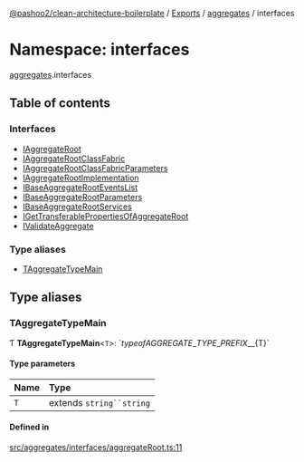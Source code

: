 [@pashoo2/clean-architecture-boilerplate](../README.md) / [Exports](../modules.md) / [aggregates](aggregates.md) / interfaces

# Namespace: interfaces

[aggregates](aggregates.md).interfaces

## Table of contents

### Interfaces

- [IAggregateRoot](../interfaces/aggregates.interfaces.iaggregateroot.md)
- [IAggregateRootClassFabric](../interfaces/aggregates.interfaces.iaggregaterootclassfabric.md)
- [IAggregateRootClassFabricParameters](../interfaces/aggregates.interfaces.iaggregaterootclassfabricparameters.md)
- [IAggregateRootImplementation](../interfaces/aggregates.interfaces.iaggregaterootimplementation.md)
- [IBaseAggregateRootEventsList](../interfaces/aggregates.interfaces.ibaseaggregaterooteventslist.md)
- [IBaseAggregateRootParameters](../interfaces/aggregates.interfaces.ibaseaggregaterootparameters.md)
- [IBaseAggregateRootServices](../interfaces/aggregates.interfaces.ibaseaggregaterootservices.md)
- [IGetTransferablePropertiesOfAggregateRoot](../interfaces/aggregates.interfaces.igettransferablepropertiesofaggregateroot.md)
- [IValidateAggregate](../interfaces/aggregates.interfaces.ivalidateaggregate.md)

### Type aliases

- [TAggregateTypeMain](aggregates.interfaces.md#taggregatetypemain)

## Type aliases

### TAggregateTypeMain

Ƭ **TAggregateTypeMain**<`T`\>: \`${typeof AGGREGATE\_TYPE\_PREFIX}\_\_${T}\`

#### Type parameters

| Name | Type |
| :------ | :------ |
| `T` | extends `string``string` |

#### Defined in

[src/aggregates/interfaces/aggregateRoot.ts:11](https://github.com/pashoo2/clean-architecture-boilerplate/blob/88f8e3d/src/aggregates/interfaces/aggregateRoot.ts#L11)
